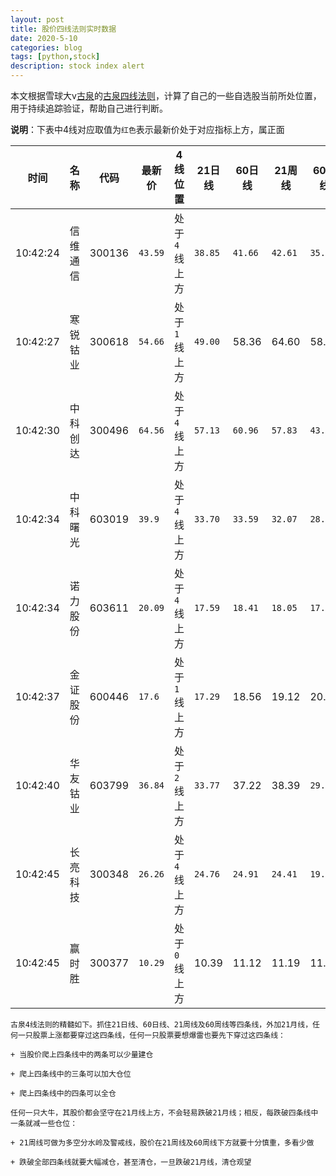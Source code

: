 ```yaml
---
layout: post
title: 股价四线法则实时数据
date: 2020-5-10
categories: blog
tags: [python,stock]
description: stock index alert
---
```



本文根据雪球大v[古泉](https://xueqiu.com/u/7148646888)的[古泉四线法则](https://xueqiu.com/7148646888/130498192)，计算了自己的一些自选股当前所处位置，用于持续追踪验证，帮助自己进行判断。

**说明**：下表中4线对应取值为`红色`表示最新价处于对应指标上方，属正面

时间|名称|代码|最新价|4线位置|21日线|60日线|21周线|60周线
---|---|---|---|---|---|---|---|---
10:42:24|信维通信|300136|`43.59`|处于`4`线上方|`38.85`|`41.66`|`42.61`|`35.43`
10:42:27|寒锐钴业|300618|`54.66`|处于`1`线上方|`49.00`|58.36|64.60|58.33
10:42:30|中科创达|300496|`64.56`|处于`4`线上方|`57.13`|`60.96`|`57.83`|`43.20`
10:42:34|中科曙光|603019|`39.9`|处于`4`线上方|`33.70`|`33.59`|`32.07`|`28.37`
10:42:34|诺力股份|603611|`20.09`|处于`4`线上方|`17.59`|`18.41`|`18.05`|`17.31`
10:42:37|金证股份|600446|`17.6`|处于`1`线上方|`17.29`|18.56|19.12|20.50
10:42:40|华友钴业|603799|`36.84`|处于`2`线上方|`33.77`|37.22|38.39|`29.95`
10:42:45|长亮科技|300348|`26.26`|处于`4`线上方|`24.76`|`24.91`|`24.41`|`19.14`
10:42:45|赢时胜|300377|`10.29`|处于`0`线上方|10.39|11.12|11.19|11.62

```
古泉4线法则的精髓如下。抓住21日线、60日线、21周线及60周线等四条线，外加21月线，任何一只股票上涨都要穿过这四条线，任何一只股票要想爆雷也要先下穿过这四条线：

+ 当股价爬上四条线中的两条可以少量建仓

+ 爬上四条线中的三条可以加大仓位

+ 爬上四条线中的四条可以全仓

任何一只大牛，其股价都会坚守在21月线上方，不会轻易跌破21月线；相反，每跌破四条线中一条就减一些仓位：

+ 21周线可做为多空分水岭及警戒线，股价在21周线及60周线下方就要十分慎重，多看少做

+ 跌破全部四条线就要大幅减仓，甚至清仓，一旦跌破21月线，清仓观望
```